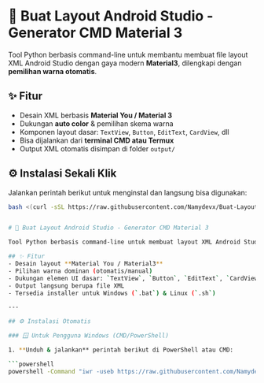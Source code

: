 # 🧱 Buat Layout Android Studio - Generator CMD Material 3

Tool Python berbasis command-line untuk membantu membuat file layout XML Android Studio dengan gaya modern **Material3**, dilengkapi dengan **pemilihan warna otomatis**.

## ✨ Fitur
- Desain XML berbasis **Material You / Material 3**
- Dukungan **auto color** & pemilihan skema warna
- Komponen layout dasar: `TextView`, `Button`, `EditText`, `CardView`, dll
- Bisa dijalankan dari **terminal CMD atau Termux**
- Output XML otomatis disimpan di folder `output/`

## ⚙️ Instalasi Sekali Klik

Jalankan perintah berikut untuk menginstal dan langsung bisa digunakan:

```bash
bash <(curl -sSL https://raw.githubusercontent.com/Namydevx/Buat-Layout-Android-studio/main/install-layout-generator.sh)


# 🧱 Buat Layout Android Studio - Generator CMD Material 3

Tool Python berbasis command-line untuk membuat layout XML Android Studio bergaya modern **Material3**, lengkap dengan pilihan warna otomatis dan komponen dasar.

## ✨ Fitur
- Desain layout **Material You / Material3**
- Pilihan warna dominan (otomatis/manual)
- Dukungan elemen UI dasar: `TextView`, `Button`, `EditText`, `CardView`
- Output langsung berupa file XML
- Tersedia installer untuk Windows (`.bat`) & Linux (`.sh`)

---

## ⚙️ Instalasi Otomatis

### 🪟 Untuk Pengguna Windows (CMD/PowerShell)

1. **Unduh & jalankan** perintah berikut di PowerShell atau CMD:

```powershell
powershell -Command "iwr -useb https://raw.githubusercontent.com/Namydevx/Buat-Layout-Android-studio/main/install_layout_generator.bat | iex"

